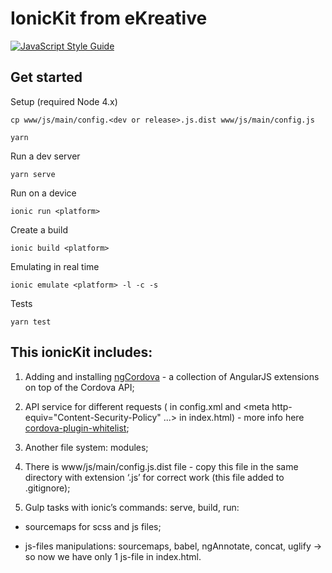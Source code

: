 # IonicKit from eKreative

[![JavaScript Style Guide](https://img.shields.io/badge/code_style-standard-brightgreen.svg)](https://standardjs.com)

## Get started

Setup (required Node 4.x)

    cp www/js/main/config.<dev or release>.js.dist www/js/main/config.js

    yarn

Run a dev server

    yarn serve

Run on a device

    ionic run <platform>

Create a build

    ionic build <platform>

Emulating in real time

    ionic emulate <platform> -l -c -s

Tests

    yarn test

## This ionicKit includes:

1. Adding and installing [ngCordova](http://ngcordova.com/) - a collection of AngularJS extensions on top of the Cordova API;

2. API service for different requests (<access origin="*"/> <allow-intent href="*"/> in config.xml and <meta http-equiv="Content-Security-Policy" ...> in index.html) - more info here [cordova-plugin-whitelist](https://github.com/apache/cordova-plugin-whitelist);

3. Another file system: modules;

4. There is www/js/main/config.js.dist file - copy this file in the same directory with extension ‘.js’ for correct work (this file added to .gitignore);

5. Gulp tasks with ionic’s commands: serve, build, run:

  * sourcemaps for scss and js files;

  * js-files manipulations: sourcemaps, babel, ngAnnotate, concat, uglify -> so now we have only 1 js-file in index.html.
